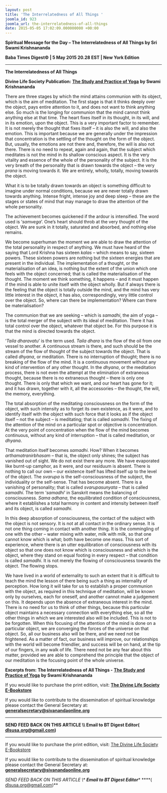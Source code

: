 ```yaml
---
layout: post
title: 'The Interrelatedness of All Things '
joomla_id: 923
joomla_url: the-interrelatedness-of-all-things
date: 2015-05-05 17:02:09.000000000 +00:00
---
```

  

















































**Spiritual Message for the Day – The Interrelatedness of All Things by Sri Swami Krishnananda**

**Baba Times Digest© | 5 May 2015 20.28 EST | New York Edition**

* * *

**The Interrelatedness of All Things**

**Divine Life Society Publication:** [**The Study and Practice of Yoga**](http://www.swami-krishnananda.org/patanjali/raja_85.html) **by Swami Krishnananda**

There are three stages by which the mind attains communion with its object, which is the aim of meditation. The first stage is that it thinks deeply over the object, pays entire attention to it, and does not want to think anything else. So much is the longing for communion that the mind cannot think anything else at that time. The heart fixes itself in its thought, in its will, and in its emotion, upon the object. This is a very important factor to remember. It is not merely the thought that fixes itself – it is also the will, and also the emotion. This is important because we are generally under the impression that concentration is the settling of the thought on the form of the object. But, usually, the emotions are not there and, therefore, the will is also not there. There is no need to repeat, again and again, that the subject which meditates is not the mind in its shallow conscious aspect. It is the very vitality and essence of the whole of the personality of the subject. It is the very breath of the personality that is drawn towards the object – the very _prana_ is moving towards it. We are entirely, wholly, totally, moving towards the object.

What it is to be totally drawn towards an object is something difficult to imagine under normal conditions, because we are never totally drawn towards anything. Intense fright, intense joy and deep sleep – these are the stages or states of mind that may manage to draw the attention of the whole personality.

The achievement becomes quickened if the ardour is intensified. The word used is ‘_samvega_’. One’s heart should throb at the very thought of the object. We are sunk in it totally, saturated and absorbed, and nothing else remains.

We become superhuman the moment we are able to draw the attention of the total personality in respect of anything. We must have heard of the saying that Lord Krishna has sixteen _kalas_ – which means to say, sixteen powers. These sixteen powers are nothing but the sixteen energies that are present in the individual. The implementation of a thought, or the materialisation of an idea, is nothing but the extent of the union which one feels with the object concerned; that is called the materialisation of the thought. The moment we think something, it happens – and it must happen if the mind is able to unite itself with the object wholly. But if always there is the feeling that the object is totally outside the mind, and the mind has very little interest in the object, it has also, correspondingly, very little control over the object. So, where can there be implementation? Where can there be materialisation?

The communion that we are seeking – which is _samadhi_, the aim of yoga – is the total merger of the subject with its ideal of meditation. There it has total control over the object, whatever that object be. For this purpose it is that the mind is directed towards the object.

‘_Taila dharavatu_’ is the term used. _Taila dhara_ is the flow of the oil from one vessel to another. A continuous stream is there, and such should be the stream of the flow of thought of the subject towards the object. That is called _dhyana_, or meditation. There is no interruption of thought; there is no breaking of the flow of the mind. It is a continuous movement without any kind of intervention of any other thought. In the _dhyana_, or the meditation process, there is not even the attempt at the elimination of extraneous thought, because there is no extraneous thought – there is only one thought. There is only that which we want, and our heart has gone for it; and it has drawn, together with it, all the accessories – the thought, the will, the memory, everything.

The total absorption of the meditating consciousness on the form of the object, with such intensity as to forget its own existence, as it were, and to identify itself with the object with such force that it looks as if the object itself – not the subject – is meditating; that is called _samadhi_. The fixing of the attention of the mind on a particular spot or objective is concentration. At the very point of concentration when the flow of the mind becomes continuous, without any kind of interruption – that is called meditation, or _dhyana_.

That meditation itself becomes _samadhi_. How? When it becomes _arthamatranirbhasam_ – that is, the object only shines; the subject has vanished out of sight. We do not exist there any more. We have evaporated like burnt-up camphor, as it were, and our residuum is absent. There is nothing to call our own – our existence itself has lifted itself up to the level of the object. The _svarupa_ is the self-consciousness of the subject, the individuality or the self-sense. That has become absent. There is a vanishing of personality; that is called _svarupasunyata –_ that is called _samadhi_. The term ‘_samadhi_’ in Sanskrit means the balancing of consciousness. _Sama adhana_, the equilibrated condition of consciousness, where it establishes a total harmony in content and intensity between itself and its object, is called _samadhi_.

In this deep absorption of consciousness, the contact of the subject with the object is not sensory. It is not at all contact in the ordinary sense. It is not one thing coming in contact with another thing. It is the commingling of one with the other – water mixing with water, milk with milk, so that one cannot know which is what; both have become one mass. This sort of experience, where there is an utter equilibration of consciousness with its object so that one does not know which is consciousness and which is the object, where they stand on equal footing in every respect – that condition is called _samadhi_. It is not merely the flowing of consciousness towards the object. The flowing stops.

We have lived in a world of externality to such an extent that it is difficult to teach the mind the lesson of there being such a thing as internality of perception. How long it will take for us to establish a proper communion with the object, as required in this technique of meditation, will be known only by ourselves, each for oneself, and another cannot make a judgement on this. It depends upon the absence of extraneous interest in the mind. There is no need for us to think of other things, because this particular object maintains a necessary connection with everything else, so all the other things in which we are interested also will be included. This is not to be forgotten. When this focusing of the attention of the mind is done on a particular object, we are converging the forces of the universe on that object. So, all our business also will be there, and we need not be frightened. As a matter of fact, our business will improve, our relationships with the world will become friendlier, and success will be on hand, at the tip of our fingers, in any walk of life. There need not be any fear about this matter, provided we are able to comprehend the principle that the object of our meditation is the focusing point of the whole universe.



**Excerpts from:**  **The Interrelatedness of All Things -** [**The Study and Practice of Yoga**](http://www.swami-krishnananda.org/patanjali/raja_97.html) **by Swami Krishnananda**

If you would like to purchase the print edition, visit: **[The Divine Life Society E-Bookstore](http://www.dlshq.org/download/download.htm)**

If you would like to contribute to the dissemination of spiritual knowledge please contact the General Secretary at: [](mailto:%20%3Cscript%20type=%27text/javascript%27%3E%20%3C%21--%20var%20prefix%20=%20%27ma%27%20+%20%27il%27%20+%20%27to%27;%20var%20path%20=%20%27hr%27%20+%20%27ef%27%20+%20%27=%27;%20var%20addy57016%20=%20%27generalsecretary%27%20+%20%27@%27;%20addy57016%20=%20addy57016%20+%20%27sivanandaonline%27%20+%20%27.%27%20+%20%27org%27;%20document.write%28%27%3Ca%20%27%20+%20path%20+%20%27%5C%27%27%20+%20prefix%20+%20%27:%27%20+%20addy57016%20+%20%27%5C%27%3E%27%29;%20document.write%28addy57016%29;%20document.write%28%27%3C%5C/a%3E%27%29;%20//--%3E%5Cn%20%3C/script%3E%3Cscript%20type=%27text/javascript%27%3E%20%3C%21--%20document.write%28%27%3Cspan%20style=%5C%27display:%20none;%5C%27%3E%27%29;%20//--%3E%20%3C/script%3EThis%20email%20address%20is%20being%20protected%20from%20spambots.%20You%20need%20JavaScript%20enabled%20to%20view%20it.%20%3Cscript%20type=%27text/javascript%27%3E%20%3C%21--%20document.write%28%27%3C/%27%29;%20document.write%28%27span%3E%27%29;%20//--%3E%20%3C/script%3E?subject=Contribution%20to%20Dissemination%20of%20Spiritual%20Knowledge) **generalsecretary@sivanandaonline.org**

****

**SEND FEED BACK ON THIS ARTICLE \\\ Email to BT Digest Editor[](mailto:%20%3Cscript%20type=%27text/javascript%27%3E%20%3C%21--%20var%20prefix%20=%20%27ma%27%20+%20%27il%27%20+%20%27to%27;%20var%20path%20=%20%27hr%27%20+%20%27ef%27%20+%20%27=%27;%20var%20addy72654%20=%20%27dlsusa.org%27%20+%20%27@%27;%20addy72654%20=%20addy72654%20+%20%27gmail%27%20+%20%27.%27%20+%20%27com%27;%20document.write%28%27%3Ca%20%27%20+%20path%20+%20%27%5C%27%27%20+%20prefix%20+%20%27:%27%20+%20addy72654%20+%20%27%5C%27%3E%27%29;%20document.write%28addy72654%29;%20document.write%28%27%3C%5C/a%3E%27%29;%20//--%3E%5Cn%20%3C/script%3E%3Cscript%20type=%27text/javascript%27%3E%20%3C%21--%20document.write%28%27%3Cspan%20style=%5C%27display:%20none;%5C%27%3E%27%29;%20//--%3E%20%3C/script%3EThis%20email%20address%20is%20being%20protected%20from%20spambots.%20You%20need%20JavaScript%20enabled%20to%20view%20it.%20%3Cscript%20type=%27text/javascript%27%3E%20%3C%21--%20document.write%28%27%3C/%27%29;%20document.write%28%27span%3E%27%29;%20//--%3E%20%3C/script%3E?subject=DLS%20Posts)( [dlsusa.org@gmail.com](mailto:dlsusa.org@gmail.com))**



* * *



  

If you would like to purchase the print edition, visit: [The Divine Life Society E-Bookstore](http://www.dlshq.org/download/download.htm)

If you would like to contribute to the dissemination of spiritual knowledge please contact the General Secretary at: **[generalsecretary@sivanandaonline.org](mailto:generalsecretary@sivanandaonline.org)**

**SEND FEED BACK ON THIS ARTICLE \\\**  **Email to BT Digest Editor**** [](mailto:%20%3Cscript%20type=%27text/javascript%27%3E%20%3C%21--%20var%20prefix%20=%20%27ma%27%20+%20%27il%27%20+%20%27to%27;%20var%20path%20=%20%27hr%27%20+%20%27ef%27%20+%20%27=%27;%20var%20addy72654%20=%20%27dlsusa.org%27%20+%20%27@%27;%20addy72654%20=%20addy72654%20+%20%27gmail%27%20+%20%27.%27%20+%20%27com%27;%20document.write%28%27%3Ca%20%27%20+%20path%20+%20%27%5C%27%27%20+%20prefix%20+%20%27:%27%20+%20addy72654%20+%20%27%5C%27%3E%27%29;%20document.write%28addy72654%29;%20document.write%28%27%3C%5C/a%3E%27%29;%20//--%3E%5Cn%20%3C/script%3E%3Cscript%20type=%27text/javascript%27%3E%20%3C%21--%20document.write%28%27%3Cspan%20style=%5C%27display:%20none;%5C%27%3E%27%29;%20//--%3E%20%3C/script%3EThis%20email%20address%20is%20being%20protected%20from%20spambots.%20You%20need%20JavaScript%20enabled%20to%20view%20it.%20%3Cscript%20type=%27text/javascript%27%3E%20%3C%21--%20document.write%28%27%3C/%27%29;%20document.write%28%27span%3E%27%29;%20//--%3E%20%3C/script%3E?subject=DLS%20Posts)****( [dlsusa.org@gmail.com](mailto:dlsusa.org@gmail.com))**  

